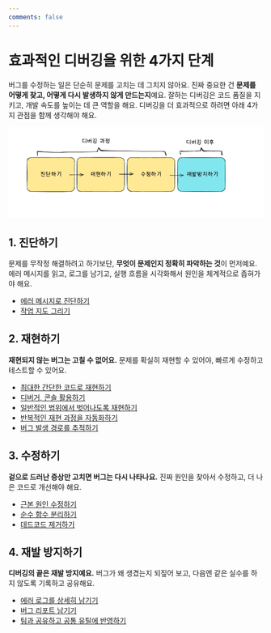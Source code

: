 ```yaml
---
comments: false
---
```


# 효과적인 디버깅을 위한 4가지 단계

버그를 수정하는 일은 단순히 문제를 고치는 데 그치지 않아요. 진짜 중요한 건 **문제를 어떻게 찾고, 어떻게 다시 발생하지 않게 만드는지**예요. 잘하는 디버깅은 코드 품질을 지키고, 개발 속도를 높이는 데 큰 역할을 해요. 디버깅을 더 효과적으로 하려면 아래 4가지 관점을 함께 생각해야 해요.

![](../images/start/four-step.png)

## 1. 진단하기

문제를 무작정 해결하려고 하기보단, **무엇이 문제인지 정확히 파악하는 것**이 먼저예요. 에러 메시지를 읽고, 로그를 남기고, 실행 흐름을 시각화해서 원인을 체계적으로 좁혀가야 해요.

- [에러 메시지로 진단하기](./diagnose/error-message.md)
- [작업 지도 그리기](./diagnose/map.md)

## 2. 재현하기

**재현되지 않는 버그는 고칠 수 없어요.** 문제를 확실히 재현할 수 있어야, 빠르게 수정하고 테스트할 수 있어요.

- [최대한 간단한 코드로 재현하기](./reproduce/simply.md)
- [디버거, 콘솔 활용하기](./reproduce/debugger.md)
- [일반적인 범위에서 벗어나도록 재현하기](./reproduce/out-range.md)
- [반복적인 재현 과정을 자동화하기](./reproduce/repeat.md)
- [버그 발생 경로를 추적하기](./reproduce/trace.md)

## 3. 수정하기

**겉으로 드러난 증상만 고치면 버그는 다시 나타나요.** 진짜 원인을 찾아서 수정하고, 더 나은 코드로 개선해야 해요.

- [근본 원인 수정하기](./fix/correct.md)
- [순수 함수 분리하기](./fix/pure.md)
- [데드코드 제거하기](./fix/dead-code.md)

## 4. 재발 방지하기

**디버깅의 끝은 재발 방지예요.** 버그가 왜 생겼는지 되짚어 보고, 다음엔 같은 실수를 하지 않도록 기록하고 공유해요.

- [에러 로그를 상세히 남기기](./prevent/error-log.md)
- [버그 리포트 남기기](./prevent/bug-report.md)
- [팀과 공유하고 공통 유틸에 반영하기](./prevent/util.md)
